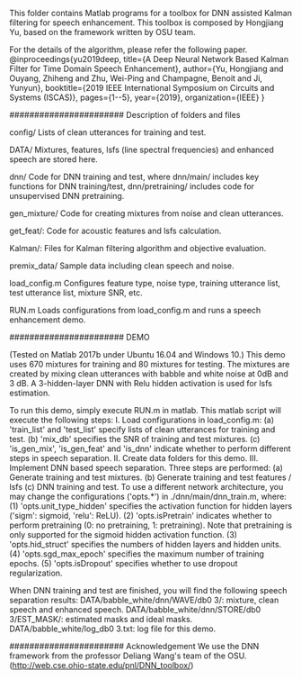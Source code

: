 This folder contains Matlab programs for a toolbox for DNN assisted Kalman filtering for speech enhancement. This toolbox is composed by Hongjiang Yu, based on the framework written by OSU team.

For the details of the algorithm, please refer the following paper. 
@inproceedings{yu2019deep,
  title={A Deep Neural Network Based Kalman Filter for Time Domain Speech Enhancement},
  author={Yu, Hongjiang and Ouyang, Zhiheng and Zhu, Wei-Ping and Champagne, Benoit and Ji, Yunyun},
  booktitle={2019 IEEE International Symposium on Circuits and Systems (ISCAS)},
  pages={1--5},
  year={2019},
  organization={IEEE}
}


#######################
Description of folders and files

config/
Lists of clean utterances for training and test.

DATA/
Mixtures, features, lsfs (line spectral frequencies) and enhanced speech are stored here.

dnn/
Code for DNN training and test, where dnn/main/ includes key functions for DNN training/test, dnn/pretraining/ includes code for unsupervised DNN pretraining.

gen_mixture/
Code for creating mixtures from noise and clean utterances.

get_feat/:
Code for acoustic features and lsfs calculation.

Kalman/:
Files for Kalman filtering algorithm and objective evaluation.

premix_data/
Sample data including clean speech and noise.

load_config.m
Configures feature type, noise type, training utterance list, test utterance list, mixture SNR, etc.

RUN.m
Loads configurations from load_config.m and runs a speech enhancement demo.


#######################
DEMO

(Tested on Matlab 2017b under Ubuntu 16.04 and Windows 10.)
This demo uses 670 mixtures for training and 80 mixtures for testing.
The mixtures are created by mixing clean utterances with babble and white noise at 0dB and 3 dB.
A 3-hidden-layer DNN with Relu hidden activation is used for lsfs estimation.

To run this demo, simply execute RUN.m in matlab. This matlab script will execute the following steps:
    I. Load configurations in load_config.m:
        (a) 'train_list' and 'test_list' specify lists of clean utterances for training and test.
        (b) 'mix_db' specifies the SNR of training and test mixtures.
        (c) 'is_gen_mix', 'is_gen_feat' and 'is_dnn' indicate whether to perform different steps in speech separation.
    II. Create data folders for this demo.
    III. Implement DNN based speech separation. Three steps are performed:
        (a) Generate training and test mixtures.
        (b) Generate training and test features / lsfs
        (c) DNN training and test. To use a different network architecture, you may change the configurations ('opts.*') in ./dnn/main/dnn_train.m, where:
            (1) 'opts.unit_type_hidden' specifies the activation function for hidden layers ('sigm': sigmoid, 'relu': ReLU).
            (2) 'opts.isPretrain' indicates whether to perform pretraining (0: no pretraining, 1: pretraining). Note that pretraining is only supported for the sigmoid hidden activation function.
            (3) 'opts.hid_struct' specifies the numbers of hidden layers and hidden units.
            (4) 'opts.sgd_max_epoch' specifies the maximum number of training epochs.
            (5) 'opts.isDropout' specifies whether to use dropout regularization.

When DNN training and test are finished, you will find the following speech separation results:
    DATA/babble_white/dnn/WAVE/db0 3/: mixture, clean speech and enhanced speech.
    DATA/babble_white/dnn/STORE/db0 3/EST_MASK/: estimated masks and ideal masks.
    DATA/babble_white/log_db0 3.txt: log file for this demo.


#######################
Acknowledgement
We use the DNN framework from the professor Deliang Wang's team of the OSU.(http://web.cse.ohio-state.edu/pnl/DNN_toolbox/)

